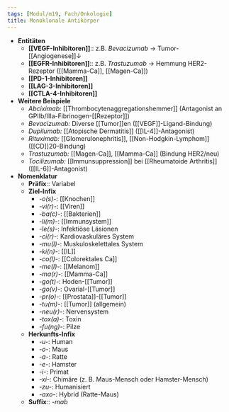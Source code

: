 ```yaml
---
tags: [Modul/m19, Fach/Onkologie]
title: Monoklonale Antikörper
---
```

- **Entitäten**
	- **[[VEGF-Inhibitoren]]**:: z.B. *Bevacizumab*  → Tumor-[[Angiogenese]]↓
	- **[[EGFR-Inhibitoren]]**:: z.B. *Trastuzumab*  → Hemmung HER2-Rezeptor ([[Mamma-Ca]], [[Magen-Ca]])
	- **[[PD-1-Inhibitoren]]**
	- **[[LAG-3-Inhibitoren]]**
	- **[[CTLA-4-Inhibitoren]]**
- **Weitere Beispiele**
	- *Abciximab:* [[Thrombocytenaggregationshemmer]] (Antagonist an GPIIb/IIIa-Fibrinogen-[[Rezeptor]])
	- *Bevacizumab:* Diverse [[Tumor]]en ([[VEGF]]-Ligand-Bindung)
	- *Dupilumab:* [[Atopische Dermatitis]] ([[IL-4]]-Antagonist)
	- *Rituximab:* [[Glomerulonephritis]], [[Non-Hodgkin-Lymphom]] ([[CD]]20-Bindung)
	- *Trastuzumab:* [[Magen-Ca]], [[Mamma-Ca]] (Bindung HER2/neu)
	- *Tocilizumab:* [[Immunsuppression]] bei [[Rheumatoide Arthritis]] ([[IL-6]]-Antagonist)
- **Nomenklatur**
	- **Präfix**:: Variabel
	- **Ziel-Infix**
		- *-o(s)-*: [[Knochen]]
		- *-vi(r)-*: [[Viren]]
		- *-ba(c)-*: [[Bakterien]]
		- *-li(m)-*: [[Immunsystem]]
		- *-le(s)-*: Infektiöse Läsionen
		- *-ci(r)-*: Kardiovaskuläres System
		- *-mu(l)-*: Muskuloskelettales System
		- *-ki(n)-*: [[IL]]
		- *-co(l)-*: [[Colorektales Ca]]
		- *-me(l)-*: [[Melanom]]
		- *-ma(r)-*: [[Mamma-Ca]]
		- *-go(t)-*: Hoden-[[Tumor]]
		- *-go(v)-*: Ovarial-[[Tumor]]
		- *-pr(o)-*: [[Prostata]]-[[Tumor]]
		- *-tu(m)-*: [[Tumor]] (allgemein)
		- *-neu(r)-*: Nervensystem
		- *-tox(a)-*: Toxin
		- *-fu(ng)-*: Pilze
	- **Herkunfts-Infix**
		- *-u-*: Human
		- *-o-*: Maus
		- *-a-*: Ratte
		- *-e-*: Hamster
		- *-i-*: Primat
		- *-xi-*: Chimäre (z. B. Maus-Mensch oder Hamster-Mensch)
		- *-zu-*: Humanisiert
		- *-axo-*: Hybrid (Ratte-Maus)
	- **Suffix**:: *-mab*